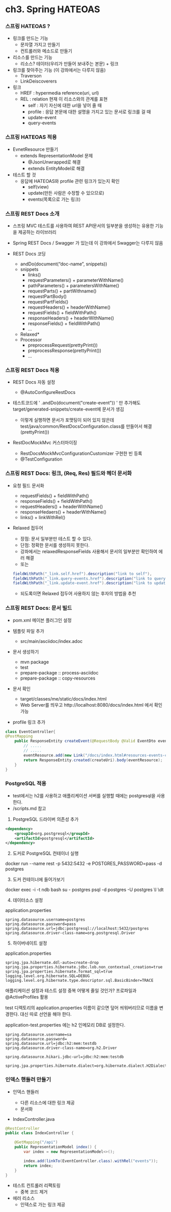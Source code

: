 ch3. Spring HATEOAS
===================

### 스프링 HATEOAS ?
- 링크를 만드는 기능
  - 문자열 가지고 만들기
  - 컨트롤러와 메소드로 만들기
- 리소스를 만드는 기능
  - 리소스? 테이터(우리가 만들어 보내주는 본문) + 링크
- 링크를 찾아주는 기능 (이 강좌에서는 다루지 않음)
  - Traverson
  - LinkDeiscoverers
- 링크
  - HREF : hypermedia reference(uri, url)
  - REL : relation 현재 이 리소스와의 관계를 표현
    - self : 자기 자신에 대한 url을 넣어 줄 때
    - profile : 응답 본문에 대한 설명을 가지고 있는 문서로 링크를 걸 때
    - update-event
    - query-events

### 스프링 HATEOAS 적용
- EvnetResource 만들기
  - extends RepresentationModel 문제 
    - @JsonUnwrapped로 해결
    - extends EntityModel<T>로 해결
- 테스트 할 것
  - 응답에 HATEOAS와 profile 관련 링크가 있는지 확인
    - self(view)
    - update(만든 사람은 수정할 수 있으므로)
    - events(목록으로 가는 링크)


### 스프링 REST Docs 소개
- 스프링 MVC 테스트를 사용하여 REST API문서의 일부분을 생성하는 유용한 기능을 제공하는 라이브러리

- Spring REST Docs / Swagger 가 있는데 이 강좌에서 Swagger는 다루지 않음

- REST Docs 코딩
  - andDo(document(“doc-name”, snippets))
  - snippets
    - links()
    - requestParameters() + parameterWithName()
    - pathParameters() + parametersWithName()
    - requestParts() + partWithname()
    - requestPartBody()
    - requestPartFields()
    - requestHeaders() + headerWithName()
    - requestFields() + fieldWithPath()
    - responseHeaders() + headerWithName()
    - responseFields() + fieldWithPath()
    - ...
  - Relaxed*
  - Processor
    - preprocessRequest(prettyPrint())
    - preprocessResponse(prettyPrint())
    - ...

### 스프링 REST Docs 적용
- REST Docs 자동 설정
  - @AutoConfigureRestDocs
  
  
- 테스트코드에  ' .andDo(document("create-event")) ' 만 추가해도 target/generated-snippets/create-event에 문서가 생김
  - 이렇게 실행하면 문서가 포맷팅이 되어 있지 않은데 test/java/common/RestDocsConfiguration.class를 만들어서 해결 (prettyPrint())


- RestDocMockMvc 커스터마이징
  - RestDocsMockMvcConfigurationCustomizer 구현한 빈 등록
  - @TestConfiguration

 
### 스프링 REST Docs: 링크, (Req, Res) 필드와 헤더 문서화
- 요청 필드 문서화
  - requestFields() + fieldWithPath()
  - responseFields() + fieldWithPath()
  - requestHeaders() + headerWithName()
  - responseHedaers() + headerWithName()
  - links() + linkWithRel()
  
- Relaxed 접두어
  - 장점: 문서 일부분만 테스트 할 수 있다.
  - 단점: 정확한 문서를 생성하지 못한다.
  - 강좌에서는 relaxedResponseFields 사용해서 문서의 일부분만 확인하여 에러 해결
  - 또는 
  ```java 
  fieldWithPath("_link.self.href").description("link to self"),
  fieldWithPath("_link.query-events.href").description("link to query event list"),
  fieldWithPath("_link.update-event.href").description("link to update existing event")
  ```
  - 되도록이면 Relaxed 접두어 사용하지 않는 후자의 방법을 추천
  
  
### 스프링 REST Docs: 문서 빌드

- pom.xml  메이븐 플러그인 설정

- 템플릿 파일 추가
  - src/main/asciidoc/index.adoc

- 문서 생성하기
  - mvn package
  - test
  - prepare-package :: process-asciidoc
  - prepare-package :: copy-resources
  
- 문서 확인
  - target/classes/me/static/docs/index.html 
  - Web Server를 띄우고 http://localhost:8080/docs/index.html 에서 확인 가능

- profile 링크 추가
```java
class EventController{
@PostMapping
    public ResponseEntity createEvent(@RequestBody @Valid EventDto eventDto, Errors errors) {
        // .....
        // .....
        eventResource.add(new Link("/docs/index.html#resources-events-create").withRel("profile"));
        return ResponseEntity.created(createUri).body(eventResource);
    }
}
```

### PostgreSQL 적용
- test에서는 h2를 사용하고 애플리케이션 서버를 실행할 때에는 postgresql을 사용한다.
- /scripts.md 참고

1. PostgreSQL 드라이버 의존성 추가
```xml
<dependency>
	<groupId>org.postgresql</groupId>
	<artifactId>postgresql</artifactId>
</dependency>
```

2. 도커로 PostgreSQL 컨테이너 실행

docker run --name rest -p 5432:5432 -e POSTGRES_PASSWORD=pass -d postgres

3. 도커 컨테이너에 들어가보기

docker exec -i -t ndb bash
su - postgres
psql -d postgres -U postgres
\l
\dt

4. 데이터소스 설정

application.properties
```properties
spring.datasource.username=postgres
spring.datasource.password=pass
spring.datasource.url=jdbc:postgresql://localhost:5432/postgres
spring.datasource.driver-class-name=org.postgresql.Driver
```

5. 하이버네이트 설정 

application.properties
```properties
spring.jpa.hibernate.ddl-auto=create-drop
spring.jpa.properties.hibernate.jdbc.lob.non_contextual_creation=true
spring.jpa.properties.hibernate.format_sql=true
logging.level.org.hibernate.SQL=DEBUG
logging.level.org.hibernate.type.descriptor.sql.BasicBinder=TRACE
```

애플리케이션 설정과 테스트 설정 중복 어떻게 줄일 것인가?
프로파일과 @ActiveProfiles 활용

test 디렉토리의 application.properties 이름이 같으면 덮어 씌워버리므로 
이름을 변경한다. 대신 따로 선언을 해야 한다.

application-test.properties 에는 h2 인메모리 DB로 설정한다.
```properties
spring.datasource.username=sa
spring.datasource.password=
spring.datasource.url=jdbc:h2:mem:testdb
spring.datasource.driver-class-name=org.h2.Driver

spring.datasource.hikari.jdbc-url=jdbc:h2:mem:testdb

spring.jpa.properties.hibernate.dialect=org.hibernate.dialect.H2Dialect
```

### 인덱스 핸들러 만들기
- 인덱스 핸들러
  - 다른 리소스에 대한 링크 제공
  - 문서화

- IndexController.java
```java
@RestController
public class IndexController {

    @GetMapping("/api")
    public RepresentationModel index() {
        var index = new RepresentationModel<>();

        index.add(linkTo(EventController.class).withRel("events"));
        return index;
    }
}
```

- 테스트 컨트롤러 리팩토링
  - 중복 코드 제거
- 에러 리소스
  - 인덱스로 가는 링크 제공
